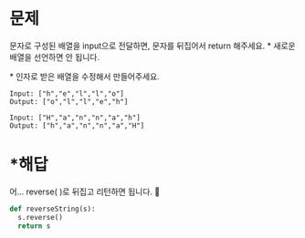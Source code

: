 # 문제

문자로 구성된 배열을 input으로 전달하면, 문자를 뒤집어서 return 해주세요.  * 새로운 배열을 선언하면 안 됩니다.

\* 인자로 받은 배열을 수정해서 만들어주세요.  

```
Input: ["h","e","l","l","o"]
Output: ["o","l","l","e","h"]
```

```
Input: ["H","a","n","n","a","h"]
Output: ["h","a","n","n","a","H"]
```



# *해답

어... reverse( )로 뒤집고 리턴하면 됩니다. 🙏

```python
def reverseString(s):
  s.reverse()
  return s
```

